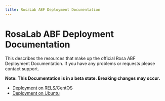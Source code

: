 ```yaml
---
title: RosaLab ABF Deployment Documentation
---
```


# RosaLab ABF Deployment Documentation

This describes the resources that make up the official Rosa ABF Deployment Documentation. If you have any problems or requests please contact support.

**Note: This Documentation is in a beta state. Breaking changes may occur.**

* <a href="/abf/deployment/rels_centos/">Deployment on RELS/CentOS</a>
* <a href="/abf/deployment/ubuntu/">Deployment on Ubuntu</a>